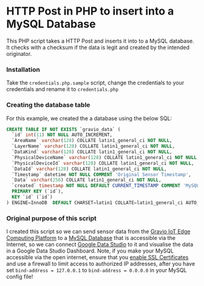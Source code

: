 # HTTP Post in PHP to insert into a MySQL Database

This PHP script takes a HTTP Post and inserts it into to a MySQL database. It checks with a checksum if the data is legit and created by the intended originator.

### Installation

Take the `credentials.php.sample` script, change the credentials to your credentials and rename it to `credentials.php`

### Creating the database table

For this example, we created the a database using the below SQL:

```sql
CREATE TABLE IF NOT EXISTS `gravio_data` (
  `id` int(11) NOT NULL AUTO_INCREMENT,
  `AreaName` varchar(128) COLLATE latin1_general_ci NOT NULL,
  `LayerName` varchar(128) COLLATE latin1_general_ci NOT NULL,
  `DataKind` varchar(128) COLLATE latin1_general_ci NOT NULL,
  `PhysicalDeviceName` varchar(128) COLLATE latin1_general_ci NOT NULL,
  `PhysicalDeviceId` varchar(128) COLLATE latin1_general_ci NOT NULL,
  `DataId` varchar(128) COLLATE latin1_general_ci NOT NULL,
  `Timestamp` datetime NOT NULL COMMENT 'Original Sensor Timestamp',
  `Data` varchar(256) COLLATE latin1_general_ci NOT NULL,
  `created` timestamp NOT NULL DEFAULT CURRENT_TIMESTAMP COMMENT 'MySQL Database Timestamp',
  PRIMARY KEY (`id`),
  KEY `id` (`id`)
) ENGINE=InnoDB  DEFAULT CHARSET=latin1 COLLATE=latin1_general_ci AUTO_INCREMENT=8 ;
```

### Original purpose of this script

I created this script so we can send sensor data from the [Gravio IoT Edge Computing Platform](https://www.gravio.com) to a [MySQL Database](https://www.mysql.com/) that is accessible via the Internet, so we can connect [Google Data Studio](https://datastudio.google.com/) to it and visualise the data in a Google Data Studio Dashboard. Note, if you make your MySQL accessible via the open internet, ensure that you [enable SSL Certificates](https://dev.mysql.com/doc/mysql-security-excerpt/5.7/en/using-encrypted-connections.html) and use a firewall to limit access to authorized IP addresses, after you have set `bind-address = 127.0.0.1` to `bind-address = 0.0.0.0` in your MySQL config file!